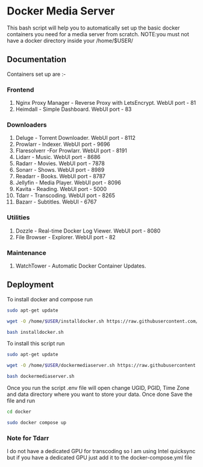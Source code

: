 
# Docker Media Server

This bash script will help you to automatically set up the basic docker containers you need for a media server from scratch.
NOTE:you must not have a docker directory inside your /home/$USER/


## Documentation

Containers set up are :-
### Frontend

1. Nginx Proxy Manager - Reverse Proxy with LetsEncrypt. WebUI port - 81
2. Heimdall - Simple Dashboard. WebUI port - 83

### Downloaders

1. Deluge - Torrent Downloader. WebUI port - 8112
2. Prowlarr - Indexer. WebUI port - 9696
3. Flaresolverr -For Prowlarr.  WebUI port - 8191
4. Lidarr - Music. WebUI port - 8686
5. Radarr - Movies. WebUI port - 7878
6. Sonarr - Shows. WebUI port - 8989
7. Readarr - Books. WebUI port - 8787
8. Jellyfin - Media Player. WebUI port - 8096
9. Kavita - Reading. WebUI port - 5000
10. Tdarr - Transcoding. WebUI port - 8265
11. Bazarr - Subtitles. WebUI - 6767 

### Utilities

1. Dozzle - Real-time Docker Log Viewer. WebUI port - 8080
2. File Browser - Explorer. WebUI port - 82

### Maintenance

1. WatchTower - Automatic Docker Container Updates. 
## Deployment

To install docker and compose run
```bash
sudo apt-get update
```

```bash
wget -O /home/$USER/installdocker.sh https://raw.githubusercontent.com/Indian-Techie09/docker-media-server/main/installdocker.sh
```
```bash
bash installdocker.sh
```
To install this script run
```bash
sudo apt-get update
```

```bash
wget -O /home/$USER/dockermediaserver.sh https://raw.githubusercontent.com/Indian-Techie09/docker-media-server/main/docker-media-server.sh
```
```bash
bash dockermediaserver.sh
```
Once you run the script .env file will open change UGID, PGID, Time Zone and data directory where you want to store your data.
Once done Save the file and run
```bash
cd docker
```
```bash
sudo docker compose up
```
### Note for Tdarr

I do not have a dedicated GPU for transcoding so I am using Intel quicksync but if you have a dedicated GPU just add it to the docker-compose.yml file 
